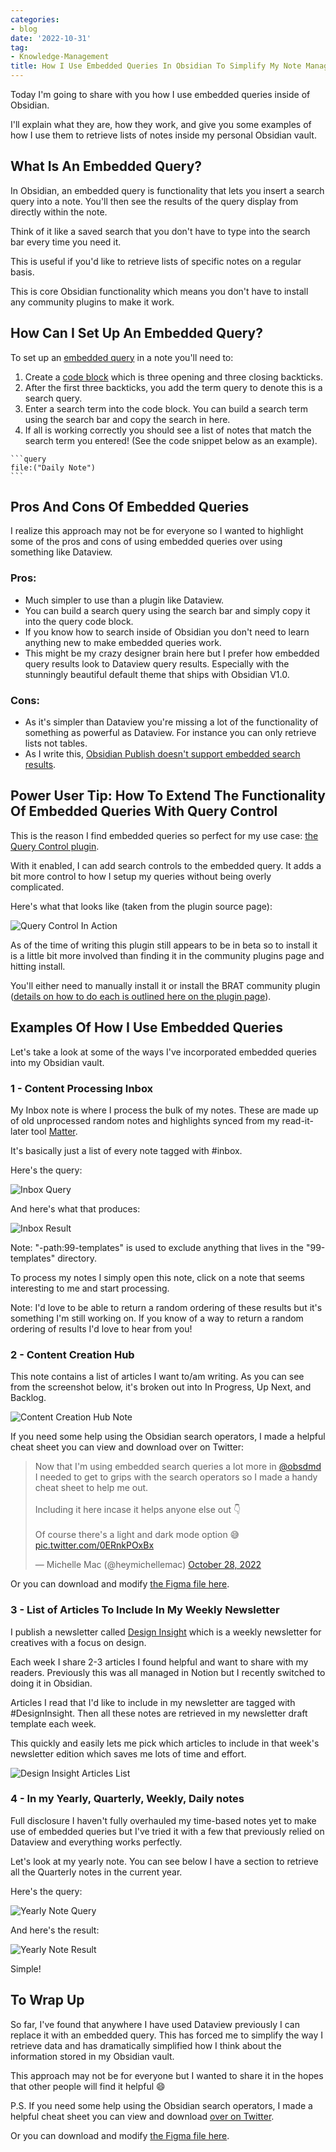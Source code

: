 ```yaml
---
categories:
- blog
date: '2022-10-31'
tag:
- Knowledge-Management
title: How I Use Embedded Queries In Obsidian To Simplify My Note Management
---
```


Today I'm going to share with you how I use embedded queries inside of Obsidian. 

I'll explain what they are, how they work, and give you some examples of how I use them to retrieve lists of notes inside my personal Obsidian vault.

## What Is An Embedded Query?

In Obsidian, an embedded query is functionality that lets you insert a search query into a note. You'll then see the results of the query display from directly within the note.

Think of it like a saved search that you don't have to type into the search bar every time you need it.

This is useful if you'd like to retrieve lists of specific notes on a regular basis.

This is core Obsidian functionality which means you don't have to install any community plugins to make it work.

## How Can I Set Up An Embedded Query?

To set up an [embedded query](https://help.obsidian.md/Plugins/Search#Embed+search+results+in+a+note) in a note you'll need to:
1. Create a [code block](https://help.obsidian.md/How+to/Format+your+notes#Code+blocks) which is three opening and three closing backticks. 
2. After the first three backticks, you add the term query to denote this is a search query.
3. Enter a search term into the code block. You can build a search term using the search bar and copy the search in here.
4. If all is working correctly you should see a list of notes that match the search term you entered! (See the code snippet below as an example).

````
```query
file:("Daily Note")
```
````

## Pros And Cons Of Embedded Queries

I realize this approach may not be for everyone so I wanted to highlight some of the pros and cons of using embedded queries over using something like Dataview.

### Pros:
- Much simpler to use than a plugin like Dataview. 
- You can build a search query using the search bar and simply copy it into the query code block.
- If you know how to search inside of Obsidian you don't need to learn anything new to make embedded queries work.
- This might be my crazy designer brain here but I prefer how embedded query results look to Dataview query results. Especially with the stunningly beautiful default theme that ships with Obsidian V1.0.

### Cons:
- As it's simpler than Dataview you're missing a lot of the functionality of something as powerful as Dataview. For instance you can only retrieve lists not tables.
- As I write this, [Obsidian Publish doesn't support embedded search results](https://help.obsidian.md/Plugins/Search#Embed+search+results+in+a+note).

## Power User Tip: How To Extend The Functionality Of Embedded Queries With Query Control

This is the reason I find embedded queries so perfect for my use case: [the Query Control plugin](https://github.com/nothingislost/obsidian-query-control).

With it enabled, I can add search controls to the embedded query. It adds a bit more control to how I setup my queries without being overly complicated. 

Here's what that looks like (taken from the plugin source page):

![Query Control In Action](https://user-images.githubusercontent.com/89109712/154376835-08c1d3ab-b67c-4ca6-8261-abf41c38d7c1.gif)


As of the time of writing this plugin still appears to be in beta so to install it is a little bit more involved than finding it in the community plugins page and hitting install.

You'll either need to manually install it or install the BRAT community plugin ([details on how to do each is outlined here on the plugin page](https://github.com/nothingislost/obsidian-query-control#installing-via-brat)).

## Examples Of How I Use Embedded Queries

Let's take a look at some of the ways I've incorporated embedded queries into my Obsidian vault.

### 1 - Content Processing Inbox
My Inbox note is where I process the bulk of my notes. These are made up of old unprocessed random notes and highlights synced from my read-it-later tool [Matter](https://hq.getmatter.com/).

It's basically just a list of every note tagged with #inbox.

Here's the query:

![Inbox Query](/assets/images/2022/MXA22020/inbox-query.png)

And here's what that produces:

![Inbox Result](/assets/images/2022/MXA22020/inbox-results.png)

Note: "-path:99-templates" is used to exclude anything that lives in the "99-templates" directory.

To process my notes I simply open this note, click on a note that seems interesting to me and start processing. 

Note: I'd love to be able to return a random ordering of these results but it's something I'm still working on. If you know of a way to return a random ordering of results I'd love to hear from you!

### 2 - Content Creation Hub

This note contains a list of articles I want to/am writing. As you can see from the screenshot below, it's broken out into In Progress, Up Next, and Backlog.

![Content Creation Hub Note](/assets/images/2022/MXA22020/content-creation-hub.png)

If you need some help using the Obsidian search operators, I made a helpful cheat sheet you can view and download over on Twitter:

<blockquote class="twitter-tweet"><p lang="en" dir="ltr">Now that I&#39;m using embedded search queries a lot more in <a href="https://twitter.com/obsdmd?ref_src=twsrc%5Etfw">@obsdmd</a> I needed to get to grips with the search operators so I made a handy cheat sheet to help me out.<br><br>Including it here incase it helps anyone else out 👇<br><br>Of course there&#39;s a light and dark mode option 😅 <a href="https://t.co/0ERnkPOxBx">pic.twitter.com/0ERnkPOxBx</a></p>&mdash; Michelle Mac (@heymichellemac) <a href="https://twitter.com/heymichellemac/status/1585980871248867328?ref_src=twsrc%5Etfw">October 28, 2022</a></blockquote> <script async src="https://platform.twitter.com/widgets.js" charset="utf-8"></script>

Or you can download and modify [the Figma file here](https://www.figma.com/community/file/1168867974967146879).

### 3 - List of Articles To Include In My Weekly Newsletter

I publish a newsletter called [Design Insight](https://designinsight.substack.com/) which is a weekly newsletter for creatives with a focus on design.

Each week I share 2-3 articles I found helpful and want to share with my readers. Previously this was all managed in Notion but I recently switched to doing it in Obsidian.

Articles I read that I'd like to include in my newsletter are tagged with #DesignInsight. Then all these notes are retrieved in my newsletter draft template each week. 

This quickly and easily lets me pick which articles to include in that week's newsletter edition which saves me lots of time and effort.

![Design Insight Articles List](/assets/images/2022/MXA22020/design-insight-query.png)


### 4 - In my Yearly, Quarterly, Weekly, Daily notes

Full disclosure I haven't fully overhauled my time-based notes yet to make use of embedded queries but I've tried it with a few that previously relied on Dataview and everything works perfectly.

Let's look at my yearly note. You can see below I have a section to retrieve all the Quarterly notes in the current year.

Here's the query:

![Yearly Note Query](/assets/images/2022/MXA22020/years-query.png)

And here's the result:

![Yearly Note Result](/assets/images/2022/MXA22020/years-results.png)

Simple!


## To Wrap Up

So far, I've found that anywhere I have used Dataview previously I can replace it with an embedded query. This has forced me to simplify the way I retrieve data and has dramatically simplified how I think about the information stored in my Obsidian vault.

This approach may not be for everyone but I wanted to share it in the hopes that other people will find it helpful 😄

P.S. If you need some help using the Obsidian search operators, I made a helpful cheat sheet you can view and download [over on Twitter](https://twitter.com/heymichellemac/status/1585980871248867328).

Or you can download and modify [the Figma file here](https://www.figma.com/community/file/1168867974967146879).